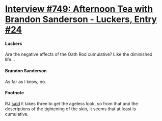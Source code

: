 # [Interview #749: Afternoon Tea with Brandon Sanderson - Luckers, Entry #24](https://www.theoryland.com/intvmain.php?i=749#24)

#### Luckers

Are the negative effects of the Oath Rod cumulative? Like the diminished life...

#### Brandon Sanderson

As far as I know, no.

#### Footnote

RJ
[said](http://www.theoryland.com/intvmain.php?i=183#23)
it takes three to get the ageless look, so from that and the descriptions of the tightening of the skin, it seems that at least is cumulative.

